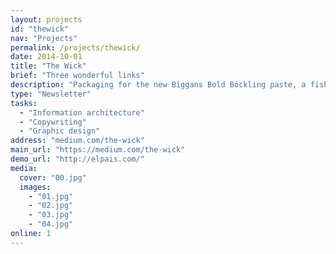 ```yaml
---
layout: projects
id: "thewick"
nav: "Projects"
permalink: /projects/thewick/
date: 2014-10-01
title: "The Wick"
brief: "Three wonderful links"
description: "Packaging for the new Biggans Bold Böckling paste, a fish paste made of smoked herring. Biggans is a small family owned company who has been serving their culinary delicacies to the Swedes since 1952."
type: "Newsletter"
tasks:
  - "Information architecture"
  - "Copywriting"
  - "Graphic design"
address: "medium.com/the-wick"
main_url: "https://medium.com/the-wick"
demo_url: "http://elpais.com/"
media:
  cover: "00.jpg"
  images:
    - "01.jpg"
    - "02.jpg"
    - "03.jpg"
    - "04.jpg"
online: 1
---
```

